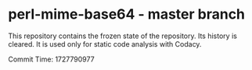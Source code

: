 # perl-mime-base64 - master branch

This repository contains the frozen state of the repository.
Its history is cleared. It is used only for static code
analysis with Codacy.

Commit Time: 1727790977